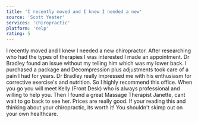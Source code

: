 ```yaml
---
title: 'I recently moved and I knew I needed a new'
source: 'Scott Yeater'
services: 'chiropractic'
platform: 'Yelp'
rating: 5
---
```


I recently moved and I knew I needed a new chiropractor. After researching who had the types of therapies I was interested I made an appointment. Dr Bradley found an issue without my telling him which was my lower back. I purchased a package and Decompression plus adjustments took care of a pain I had for years. Dr Bradley really impressed me with his enthusiasm for corrective exercise's and nutrition. So I highly recommend this office. When you go you will meet Kelly (Front Desk) who is always professional and willing to help you. Then I found a great Massage Therapist Janette, cant wait to go back to see her. Prices are really good. If your reading this and thinking about your chiropractic, its worth it! You shouldn't skimp out on your own healthcare.
    